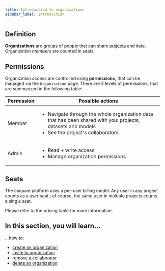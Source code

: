 ```yaml
---
title: Introduction to organizations
sidebar_label: Introduction
---
```


## Definition

**Organizations** are groups of people that can share [projects](../projects/introduction) and data.
Organization _members_ are counted in seats.

## Permissions

Organization access are controlled using **permissions**, that can be managed via the `Organization` page. There are 3
levels of permissions, that are summarized in the following table:

| Permission | Possible actions                                                                                                                                                     |
| ---------- | -------------------------------------------------------------------------------------------------------------------------------------------------------------------- |
| Member     | <ul><li>Navigate through the whole organization data that has been shared with you: projects, datasets and models</li> <li>See the project's collaborators</li></ul> |
| Admin      | <ul><li>Read + write access</li><li>Manage organization permissions</li></ul>                                                                                        |

## Seats

The csquare platform uses a per-user billing model.
Any user in any project counts as a user seat ; of course, the same user in multiple projects counts a single seat.

Please refer to the pricing table for more information.

## In this section, you will learn...

...how to:

- [create an organization](create-an-organization.mdx)
- [invite to organization](invite-a-collaborator.mdx)
- [remove a collaborator](remove-a-collaborator.mdx)
- [delete an organization](delete-an-organization.mdx)
